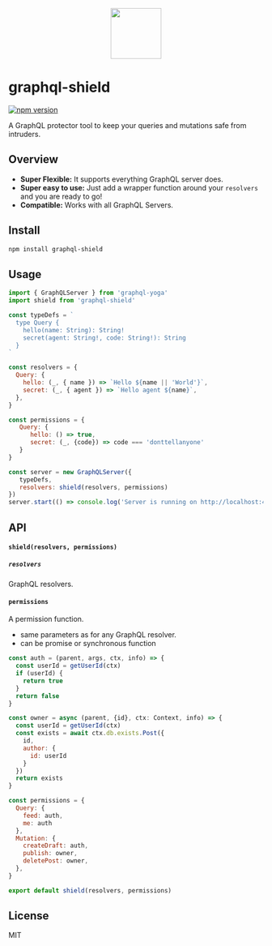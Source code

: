 <p align="center"><img src="https://imgur.com/DX1VKtn.png" width="100" /></p>

# graphql-shield

[![npm version](https://badge.fury.io/js/graphql-shield.svg)](https://badge.fury.io/js/graphql-shield)

A GraphQL protector tool to keep your queries and mutations safe from intruders.

## Overview

- __Super Flexible:__ It supports everything GraphQL server does.
- __Super easy to use:__ Just add a wrapper function around your `resolvers` and you are ready to go!
- __Compatible:__ Works with all GraphQL Servers.

## Install

```bash
npm install graphql-shield
```

## Usage

```js
import { GraphQLServer } from 'graphql-yoga'
import shield from 'graphql-shield'

const typeDefs = `
  type Query {
    hello(name: String): String!
    secret(agent: String!, code: String!): String
  }
`

const resolvers = {
  Query: {
    hello: (_, { name }) => `Hello ${name || 'World'}`,
    secret: (_, { agent }) => `Hello agent ${name}`,
  },
}

const permissions = {
   Query: {
      hello: () => true,
      secret: (_, {code}) => code === 'donttellanyone'
   }
}

const server = new GraphQLServer({
   typeDefs,
   resolvers: shield(resolvers, permissions)
})
server.start(() => console.log('Server is running on http://localhost:4000'))
```

## API

#### `shield(resolvers, permissions)`

##### `resolvers`
GraphQL resolvers.

#### `permissions`
A permission function. 

- same parameters as for any GraphQL resolver.
- can be promise or synchronous function

```js
const auth = (parent, args, ctx, info) => {
  const userId = getUserId(ctx)
  if (userId) {
    return true
  }
  return false
}

const owner = async (parent, {id}, ctx: Context, info) => {
  const userId = getUserId(ctx)
  const exists = await ctx.db.exists.Post({
    id,
    author: {
      id: userId
    }
  })
  return exists
}

const permissions = {
  Query: {
    feed: auth,
    me: auth
  },
  Mutation: {
    createDraft: auth,
    publish: owner,
    deletePost: owner,
  },
}

export default shield(resolvers, permissions)
```

## License

MIT